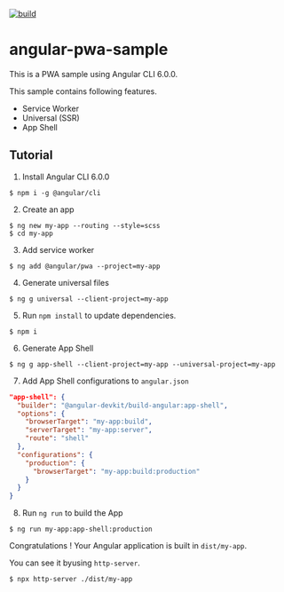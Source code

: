 [![build][travis-ci-image]][travis-ci-url]

# angular-pwa-sample

This is a PWA sample using Angular CLI 6.0.0.

This sample contains following features.
- Service Worker
- Universal (SSR)
- App Shell


## Tutorial

1. Install Angular CLI 6.0.0

```shell
$ npm i -g @angular/cli
```

2. Create an app

```shell
$ ng new my-app --routing --style=scss
$ cd my-app
```

3. Add service worker

```shell
$ ng add @angular/pwa --project=my-app
```

4. Generate universal files

```shell
$ ng g universal --client-project=my-app
```

5. Run `npm install` to update dependencies.

```shell
$ npm i
```

6. Generate App Shell

```shell
$ ng g app-shell --client-project=my-app --universal-project=my-app
```

7. Add App Shell configurations to `angular.json`

```json:angular.json
"app-shell": {
  "builder": "@angular-devkit/build-angular:app-shell",
  "options": {
    "browserTarget": "my-app:build",
    "serverTarget": "my-app:server",
    "route": "shell"
  },
  "configurations": {
    "production": {
      "browserTarget": "my-app:build:production"
    }
  }
}
```

8. Run `ng run` to build the App

```shell
$ ng run my-app:app-shell:production
```

Congratulations ! Your Angular application is built in `dist/my-app`.

You can see it byusing `http-server`.

```
$ npx http-server ./dist/my-app
```


[travis-ci-url]: http://travis-ci.org/puku0x/angular-pwa-sample
[travis-ci-image]: https://travis-ci.org/puku0x/angular-pwa-sample.svg?branch=master
